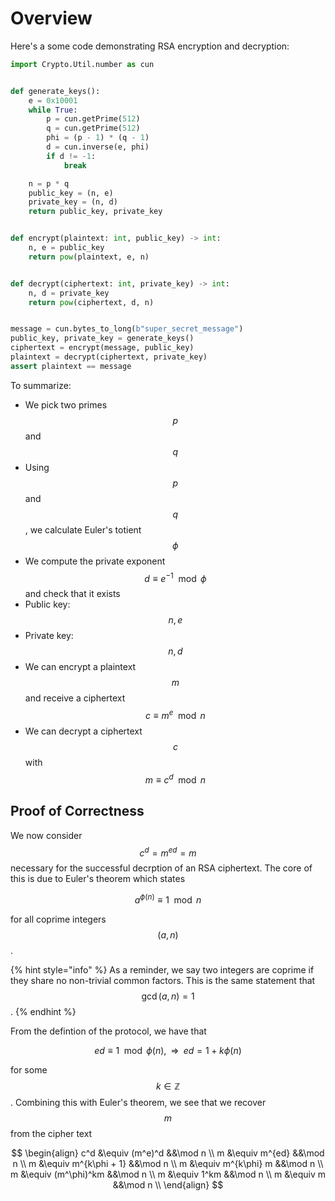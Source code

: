 # Overview

Here's a some code demonstrating RSA encryption and decryption:

```python
import Crypto.Util.number as cun


def generate_keys():
    e = 0x10001
    while True:
        p = cun.getPrime(512)
        q = cun.getPrime(512)
        phi = (p - 1) * (q - 1)
        d = cun.inverse(e, phi)
        if d != -1:
            break

    n = p * q
    public_key = (n, e)
    private_key = (n, d)
    return public_key, private_key


def encrypt(plaintext: int, public_key) -> int:
    n, e = public_key
    return pow(plaintext, e, n)


def decrypt(ciphertext: int, private_key) -> int:
    n, d = private_key
    return pow(ciphertext, d, n)


message = cun.bytes_to_long(b"super_secret_message")
public_key, private_key = generate_keys()
ciphertext = encrypt(message, public_key)
plaintext = decrypt(ciphertext, private_key)
assert plaintext == message
```

To summarize:

* We pick two primes $$p$$ and $$q$$
* Using $$p$$ and $$q$$, we calculate Euler's totient $$\phi$$
* We compute the private exponent $$d \equiv e^{-1} \mod \phi$$ and check that it exists
* Public key: $$n, e$$
* Private key: $$n, d$$
* We can encrypt a plaintext $$m$$ and receive a ciphertext $$c \equiv m^e \mod n$$
* We can decrypt a ciphertext $$c$$ with $$m \equiv c^d \mod n$$

## Proof of Correctness

We now consider $$c^d = m^{ed} = m$$necessary for the successful decrption of an RSA ciphertext. The core of this is due to Euler's theorem which states

$$
a^{\phi(n)} \equiv 1 \mod n
$$

for all coprime integers $$(a,n)$$.

{% hint style="info" %}
As a reminder, we say two integers are coprime if they share no non-trivial common factors. This is the same statement that $$\gcd(a,n)=1$$.
{% endhint %}

From the defintion of the protocol, we have that

$$
ed \equiv 1 \mod \phi(n), \;\; \Rightarrow \;\; ed = 1 + k\phi(n)
$$

for some $$k \in \mathbb{Z}$$. Combining this with Euler's theorem, we see that we recover $$m$$from the cipher text

$$
\begin{align}
    c^d  &\equiv (m^e)^d &&\mod n \\
    m &\equiv m^{ed} &&\mod n \\
    m &\equiv m^{k\phi + 1} &&\mod n \\
    m &\equiv m^{k\phi} m &&\mod n \\
    m &\equiv (m^\phi)^km &&\mod n \\
    m &\equiv 1^km &&\mod n \\
    m &\equiv m &&\mod n \\
\end{align}
$$

